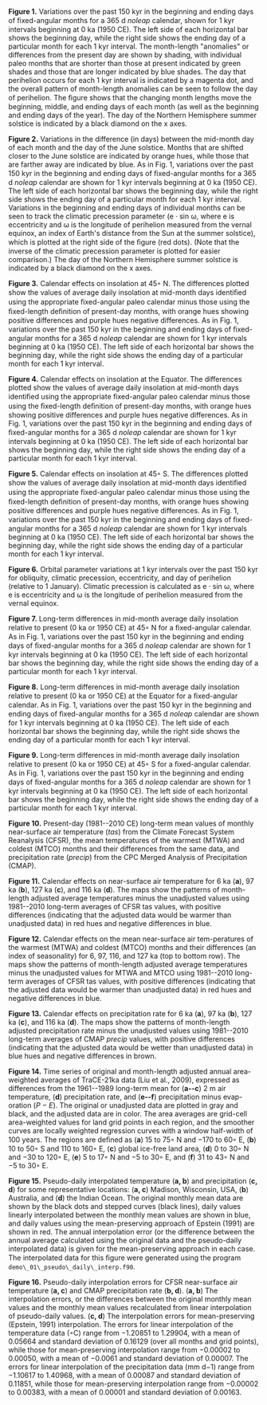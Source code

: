 **Figure 1.** Variations over the past 150 kyr in the beginning and
ending days of ﬁxed-angular months for a 365 d *noleap* calendar, shown
for 1 kyr intervals beginning at 0 ka (1950 CE). The left side of each
horizontal bar shows the beginning day, while the right side shows the
ending day of a particular month for each 1 kyr interval. The
month-length "anomalies" or differences from the present day are shown
by shading, with individual paleo months that are shorter than those at
present indicated by green shades and those that are longer indicated by
blue shades. The day that perihelion occurs for each 1 kyr interval is
indicated by a magenta dot, and the overall pattern of month-length
anomalies can be seen to follow the day of perihelion. The ﬁgure shows
that the changing month lengths move the beginning, middle, and ending
days of each month (as well as the beginning and ending days of the
year). The day of the Northern Hemisphere summer solstice is indicated
by a black diamond on the x axes.

**Figure 2.** Variations in the difference (in days) between the
mid-month day of each month and the day of the June solstice. Months
that are shifted closer to the June solstice are indicated by orange
hues, while those that are farther away are indicated by blue. As in
Fig. 1, variations over the past 150 kyr in the beginning and ending
days of ﬁxed-angular months for a 365 d *noleap* calendar are shown for
1 kyr intervals beginning at 0 ka (1950 CE). The left side of each
horizontal bar shows the beginning day, while the right side shows the
ending day of a particular month for each 1 kyr interval. Variations in
the beginning and ending days of individual months can be seen to track
the climatic precession parameter (e · sin ω, where e is eccentricity
and ω is the longitude of perihelion measured from the vernal equinox,
an index of Earth's distance from the Sun at the summer solstice), which
is plotted at the right side of the ﬁgure (red dots). (Note that the
inverse of the climatic precession parameter is plotted for easier
comparison.) The day of the Northern Hemisphere summer solstice is
indicated by a black diamond on the x axes.

**Figure 3.** Calendar effects on insolation at 45◦ N. The differences
plotted show the values of average daily insolation at mid-month days
identiﬁed using the appropriate ﬁxed-angular paleo calendar minus those
using the ﬁxed-length deﬁnition of present-day months, with orange hues
showing positive differences and purple hues negative differences. As in
Fig. 1, variations over the past 150 kyr in the beginning and ending
days of ﬁxed-angular months for a 365 d *noleap* calendar are shown for
1 kyr intervals beginning at 0 ka (1950 CE). The left side of each
horizontal bar shows the beginning day, while the right side shows the
ending day of a particular month for each 1 kyr interval.

**Figure 4.** Calendar effects on insolation at the Equator. The
differences plotted show the values of average daily insolation at
mid-month days identiﬁed using the appropriate ﬁxed-angular paleo
calendar minus those using the ﬁxed-length deﬁnition of present-day
months, with orange hues showing positive differences and purple hues
negative differences. As in Fig. 1, variations over the past 150 kyr in
the beginning and ending days of ﬁxed-angular months for a 365 d
*noleap* calendar are shown for 1 kyr intervals beginning at 0 ka (1950
CE). The left side of each horizontal bar shows the beginning day, while
the right side shows the ending day of a particular month for each 1 kyr
interval.

**Figure 5.** Calendar effects on insolation at 45◦ S. The differences
plotted show the values of average daily insolation at mid-month days
identiﬁed using the appropriate ﬁxed-angular paleo calendar minus those
using the ﬁxed-length deﬁnition of present-day months, with orange hues
showing positive differences and purple hues negative differences. As in
Fig. 1, variations over the past 150 kyr in the beginning and ending
days of ﬁxed-angular months for a 365 d *noleap* calendar are shown for
1 kyr intervals beginning at 0 ka (1950 CE). The left side of each
horizontal bar shows the beginning day, while the right side shows the
ending day of a particular month for each 1 kyr interval.

**Figure 6.** Orbital parameter variations at 1 kyr intervals over the
past 150 kyr for obliquity, climatic precession, eccentricity, and day
of perihelion (relative to 1 January). Climatic precession is calculated
as e · sin ω, where e is eccentricity and ω is the longitude of
perihelion measured from the vernal equinox.

**Figure 7.** Long-term differences in mid-month average daily
insolation relative to present (0 ka or 1950 CE) at 45◦ N for a
ﬁxed-angular calendar. As in Fig. 1, variations over the past 150 kyr in
the beginning and ending days of ﬁxed-angular months for a 365 d
*noleap* calendar are shown for 1 kyr intervals beginning at 0 ka (1950
CE). The left side of each horizontal bar shows the beginning day, while
the right side shows the ending day of a particular month for each 1 kyr
interval.

**Figure 8.** Long-term differences in mid-month average daily
insolation relative to present (0 ka or 1950 CE) at the Equator for a
ﬁxed-angular calendar. As in Fig. 1, variations over the past 150 kyr in
the beginning and ending days of ﬁxed-angular months for a 365 d
*noleap* calendar are shown for 1 kyr intervals beginning at 0 ka (1950
CE). The left side of each horizontal bar shows the beginning day, while
the right side shows the ending day of a particular month for each 1 kyr
interval.

**Figure 9.** Long-term differences in mid-month average daily
insolation relative to present (0 ka or 1950 CE) at 45◦ S for a
ﬁxed-angular calendar. As in Fig. 1, variations over the past 150 kyr in
the beginning and ending days of ﬁxed-angular months for a 365 d
*noleap* calendar are shown for 1 kyr intervals beginning at 0 ka (1950
CE). The left side of each horizontal bar shows the beginning day, while
the right side shows the ending day of a particular month for each 1 kyr
interval.

**Figure 10.** Present-day (1981--2010 CE) long-term mean values of
monthly near-surface air temperature (*tas*) from the Climate Forecast
System Reanalysis (CFSR), the mean temperatures of the warmest (MTWA)
and coldest (MTCO) months and their differences from the same data, and
precipitation rate (*precip*) from the CPC Merged Analysis of
Precipitation (CMAP).

**Figure 11.** Calendar effects on near-surface air temperature for 6 ka
(**a**), 97 ka (**b**), 127 ka (**c**), and 116 ka (**d**). The maps
show the patterns of month-length adjusted average temperatures minus
the unadjusted values using 1981--2010 long-term averages of CFSR tas
values, with positive differences (indicating that the adjusted data
would be warmer than unadjusted data) in red hues and negative
differences in blue.

**Figure 12.** Calendar effects on the mean near-surface air
tem-peratures of the warmest (MTWA) and coldest (MTCO) months and their
differences (an index of seasonality) for 6, 97, 116, and 127 ka (top to
bottom row). The maps show the patterns of month-length adjusted average
temperatures minus the unadjusted values for MTWA and MTCO using
1981--2010 long-term averages of CFSR tas values, with positive
differences (indicating that the adjusted data would be warmer than
unadjusted data) in red hues and negative differences in blue.

**Figure 13.** Calendar effects on precipitation rate for 6 ka (**a**),
97 ka (**b**), 127 ka (**c**), and 116 ka (**d**). The maps show the
patterns of month-length adjusted precipitation rate minus the
unadjusted values using 1981--2010 long-term averages of CMAP *precip*
values, with positive differences (indicating that the adjusted data
would be wetter than unadjusted data) in blue hues and negative
differences in brown.

**Figure 14.** Time series of original and month-length adjusted annual
area-weighted averages of TraCE-21ka data (Liu et al., 2009), expressed
as differences from the 1961--1989 long-term mean for (**a--c**) 2 m air
temperature, (**d**) precipitation rate, and (**e--f**) precipitation
minus evap-oration (*P − E*). The original or unadjusted data are
plotted in gray and black, and the adjusted data are in color. The area
averages are grid-cell area-weighted values for land grid points in each
region, and the smoother curves are locally weighted regression curves
with a window half-width of 100 years. The regions are deﬁned as (**a**)
15 to 75◦ N and −170 to 60◦ E, (**b**) 10 to 50◦ S and 110 to 160◦ E,
(**c**) global ice-free land area, (**d**) 0 to 30◦ N and −30 to 120◦ E,
(**e**) 5 to 17◦ N and −5 to 30◦ E, and (**f**) 31 to 43◦ N and −5 to
30◦ E.

**Figure 15.** Pseudo-daily interpolated temperature (**a, b**) and
precipitation (**c, d**) for some representative locations: (**a, c**)
Madison, Wisconsin, USA, (**b**) Australia, and (**d**) the Indian
Ocean. The original monthly mean data are shown by the black dots and
stepped curves (black lines), daily values linearly interpolated between
the monthly mean values are shown in blue, and daily values using the
mean-preserving approach of Epstein (1991) are shown in red. The annual
interpolation error (or the difference between the annual average
calculated using the original data and the pseudo-daily interpolated
data) is given for the mean-preserving approach in each case. The
interpolated data for this ﬁgure were generated using the program
`demo\_01\_pseudo\_daily\_interp.f90`.

**Figure 16.** Pseudo-daily interpolation errors for CFSR near-surface
air temperature (**a, c**) and CMAP precipitation rate (**b, d**). (**a,
b**) The interpolation errors, or the differences between the original
monthly mean values and the monthly mean values recalculated from linear
interpolation of pseudo-daily values. (**c, d**) The interpolation
errors for mean-preserving (Epstein, 1991) interpolation. The errors for
linear interpolation of the temperature data (◦C) range from −1.20851 to
1.29904, with a mean of 0.05664 and standard deviation of 0.16129 (over
all months and grid points), while those for mean-preserving
interpolation range from −0.00002 to 0.00050, with a mean of −0.0061 and
standard deviation of 0.00007. The errors for linear interpolation of
the precipitation data (mm d−1) range from −1.10617 to 1.40968, with a
mean of 0.00087 and standard deviation of 0.11851, while those for
mean-preserving interpolation range from −0.00002 to 0.00383, with a
mean of 0.00001 and standard deviation of 0.00163.
